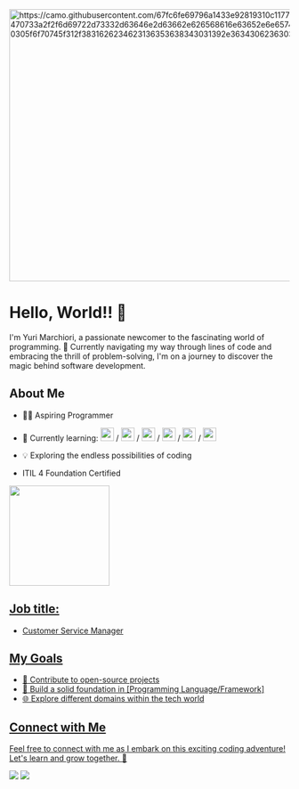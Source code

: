 <div>
<img src="https://camo.githubusercontent.com/67fc6fe69796a1433e92819310c117759475b5cba29dccedecd68a54e6f60fe6/68747470733a2f2f6d69722d73332d63646e2d63662e626568616e63652e6e65742f70726f6a6563745f6d6f64756c65732f313430305f6f70745f312f3831626234623136353638343031392e363430623630333864313333652e676966" alt="https://camo.githubusercontent.com/67fc6fe69796a1433e92819310c117759475b5cba29dccedecd68a54e6f60fe6/68747470733a2f2f6d69722d73332d63646e2d63662e626568616e63652e6e65742f70726f6a6563745f6d6f64756c65732f313430305f6f70745f312f3831626234623136353638343031392e363430623630333864313333652e676966" class="transparent shrinkToFit" width="824" height="489">
</div>


# Hello, World!! 👋

I'm Yuri Marchiori, a passionate newcomer to the fascinating world of programming. 🚀 Currently navigating my way through lines of code and embracing the thrill of problem-solving, I'm on a journey to discover the magic behind software development.

## About Me
- 👩‍💻 Aspiring Programmer
- 🌱 Currently learning:  <img loading="lazy" src="https://cdn.jsdelivr.net/gh/devicons/devicon/icons/javascript/javascript-original.svg" width="24" height="24"/> / <img loading="lazy" src="https://cdn.jsdelivr.net/gh/devicons/devicon/icons/python/python-original.svg" width="24" height="24"/> / <img loading="lazy" src="https://cdn.jsdelivr.net/gh/devicons/devicon/icons/html5/html5-original.svg" width="24" height="24"/> / <img loading="lazy" src="https://cdn.jsdelivr.net/gh/devicons/devicon/icons/css3/css3-original.svg" width="24" height="24"/> / <img loading="lazy" src="https://cdn.jsdelivr.net/gh/devicons/devicon/icons/postgresql/postgresql-original.svg" width="24" height="24"/> / <img loading="lazy" src="https://cdn.jsdelivr.net/gh/devicons/devicon/icons/react/react-original.svg" width="24" height="24"/>  
- 💡 Exploring the endless possibilities of coding
- ITIL 4 Foundation Certified
  
  <div>
<a href="https://github.com/seu-usuário-aqui">
<img loading="lazy" height="180em" src="https://github-readme-stats.vercel.app/api/top-langs/?username=donmarchiori&layout=compact&langs_count=7&theme=dracula"/>
</div>
  
## Job title:
 - Customer Service Manager


## My Goals
- 🚀 Contribute to open-source projects
- 📖 Build a solid foundation in [Programming Language/Framework]
- 🌐 Explore different domains within the tech world
  
## Connect with Me
Feel free to connect with me as I embark on this exciting coding adventure! Let's learn and grow together. 🌟
  <div>
<a href = "mailto:yuri.mendonca.marchiori@gmail.com"><img loading="lazy" src="https://img.shields.io/badge/Gmail-D14836?style=for-the-badge&logo=gmail&logoColor=white" target="_blank"></a>
<a href="https://www.linkedin.com/in/yurimarchiori" target="_blank"><img loading="lazy" src="https://img.shields.io/badge/-LinkedIn-%230077B5?style=for-the-badge&logo=linkedin&logoColor=white" target="_blank"></a>   
</div>


<!---
donmarchiori/donmarchiori is a ✨ special ✨ repository because its `README.md` (this file) appears on your GitHub profile.
You can click the Preview link to take a look at your changes.
--->
